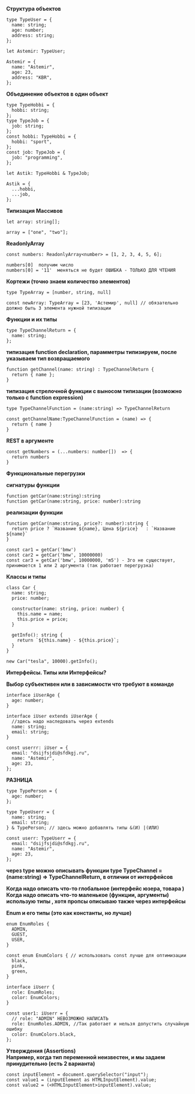   <b>Структура объектов</b><br/>

    type TypeUser = { 
      name: string; 
      age: number; 
      address: string; 
    }; 

    let Astemir: TypeUser; 

    Astemir = { 
      name: "Astemir", 
      age: 23, 
      address: "KBR", 
    }; 

  <b>Объединение объектов в один объект</b><br/>

    type TypeHobbi = { 
      hobbi: string; 
    }; 
    type TypeJob = {
      job: string;
    };
    const hobbi: TypeHobbi = {
      hobbi: "sport",
    };
    const job: TypeJob = {
      job: "programming",
    };

    let Astik: TypeHobbi & TypeJob;

    Astik = {
      ...hobbi,
      ...job,
    };

    

  <b>Типизация Массивов</b><br/>

    let array: string[];

    array = ["one", "two"];

  <b>ReadonlyArray</b>

    const numbers: ReadonlyArray<number> = [1, 2, 3, 4, 5, 6];

    numbers[0]  получим число
    numbers[0] = '11'  меняться не будет ОШИБКА - ТОЛЬКО ДЛЯ ЧТЕНИЯ


  <b>Кортежи (точно знаем количество элементов)</b><br/>

    type TypeArray = [number, string, null]

    const newArray: TypeArray = [23, 'Астемир', null] // обязательно должно быть 3 элемента нужной типизации

   

  <b>Функции и их типы</b><br/>

    type TypeChannelReturn = {
      name: string;
    }; 

  <b>типизация function declaration, парамметры типизируем, после указываем тип возвращаемого</b><br/>

    function getChannel(name: string) : TypeChannelReturn {
      return { name };
    }

  <b>типизация стрелочной функции с выносом типизации (возможно только с function expression)</b><br/>

    type TypeChannelFunction = (name:string) => TypeChannelReturn

    const getChannelName:TypeChannelFunction = (name) => {
      return { name }
    }

  <b>REST в аргументе</b><br/>

    const getNumbers = (...numbers: number[])  => {
      return numbers
    }

  <b>Функциональные перегрузки</b><br/>

  <b>сигнатуры функции</b><br/>

    function getCar(name:string):string
    function getCar(name:string, price: number):string

  <b>реализации функции</b><br/>

    function getCar(name:string, price?: number):string {
      return price ? `Название ${name}, Цена ${price} ` : `Название ${name}`
    }

    const car1 = getCar('bmw')
    const car2 = getCar('bmw', 10000000)
    const car3 = getCar('bmw', 10000000, 'm5') - 3го не существует, принимается 1 или 2 аргумента (так работает перегрузка)


   

  

  <b>Классы и типы</b> <br/>

    class Car {
      name: string;
      price: number;

      constructor(name: string, price: number) {
        this.name = name;
        this.price = price;
      }

      getInfo(): string {
        return `${this.name} - ${this.price}`;
      }
    }

    new Car("tesla", 10000).getInfo();


  <b>Интерфейсы. Типы или Интерфейсы?</b> <br/>

  <b>Выбор субъективен или в зависимости что требуют в команде </b> <br/>

    interface iUserAge {
      age: number;
    }

    interface iUser extends iUserAge {
      //здесь надо наследовать через extends
      name: string;
      email: string;
    }

    const userrr: iUser = {
      email: "dsijfsjdi@sfdkgj.ru",
      name: "Astemir",
      age: 23,
    };

  <b>РАЗНИЦА </b> <br/>

    type TypePerson = {
      age: number;
    };

    type TypeUserr = {
      name: string;
      email: string;
    } & TypePerson; // здесь можно добавлять типы &(И) |(ИЛИ)

    const userr: TypeUserr = {
      email: "dsijfsjdi@sfdkgj.ru",
      name: "Astemir",
      age: 23,
    };

  <b>через type можно описывать функции type TypeChannel = (name:string) => TypeChannelReturn, в отличии от интерфейсов </b> <br/>

  <b>Когда надо описать что-то глобальное (интерфейс юзера, товара )</b> <br/>
  <b>Когда надо описать что-то маленькое (функции, аргументы) использую типы , хотя пропсы описываю также через интерфейсы</b> <br/>

  

  <b>Enum и его типы (это как константы, но лучше)</b> <br/>

    enum EnumRoles {
      ADMIN,
      GUEST,
      USER,
    }

    const enum EnumColors { // использовать const лучше для оптимизации
      black,
      pink,
      green,
    }

    interface iUserr {
      role: EnumRoles;
      color: EnumColors;
    }

    const user1: iUserr = {
      // role: "ADMIN" НЕВОЗМОЖНО НАПИСАТЬ
      role: EnumRoles.ADMIN, //Так работает и нельзя допустить случайную ошибку
      color: EnumColors.black,
    };

  

  <b>Утверждения (Assertions) </b> <br/>
  <b>Например, когда тип переменной неизвестен, и мы задаем принудительно (есть 2 варианта) </b> <br/>

    const inputElement = document.querySelector("input");
    const value1 = (inputElement as HTMLInputElement).value;
    const value2 = (<HTMLInputElement>inputElement).value;
